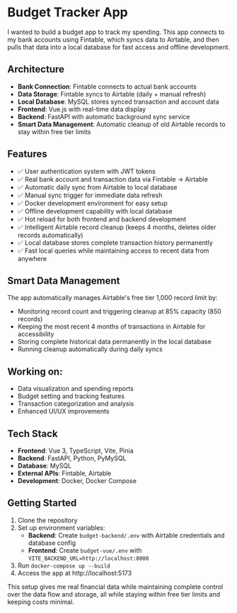 # Budget Tracker App

I wanted to build a budget app to track my spending. This app connects to my bank accounts using Fintable, which syncs data to Airtable, and then pulls that data into a local database for fast access and offline development.

## Architecture
- **Bank Connection**: Fintable connects to actual bank accounts
- **Data Storage**: Fintable syncs to Airtable (daily + manual refresh)
- **Local Database**: MySQL stores synced transaction and account data
- **Frontend**: Vue.js with real-time data display
- **Backend**: FastAPI with automatic background sync service
- **Smart Data Management**: Automatic cleanup of old Airtable records to stay within free tier limits

## Features
- ✅ User authentication system with JWT tokens
- ✅ Real bank account and transaction data via Fintable → Airtable
- ✅ Automatic daily sync from Airtable to local database
- ✅ Manual sync trigger for immediate data refresh
- ✅ Docker development environment for easy setup
- ✅ Offline development capability with local database
- ✅ Hot reload for both frontend and backend development
- ✅ Intelligent Airtable record cleanup (keeps 4 months, deletes older records automatically)
- ✅ Local database stores complete transaction history permanently
- ✅ Fast local queries while maintaining access to recent data from anywhere

## Smart Data Management
The app automatically manages Airtable's free tier 1,000 record limit by:
- Monitoring record count and triggering cleanup at 85% capacity (850 records)
- Keeping the most recent 4 months of transactions in Airtable for accessibility
- Storing complete historical data permanently in the local database
- Running cleanup automatically during daily syncs

## Working on:
- Data visualization and spending reports
- Budget setting and tracking features
- Transaction categorization and analysis
- Enhanced UI/UX improvements

## Tech Stack
- **Frontend**: Vue 3, TypeScript, Vite, Pinia
- **Backend**: FastAPI, Python, PyMySQL
- **Database**: MySQL
- **External APIs**: Fintable, Airtable
- **Development**: Docker, Docker Compose

## Getting Started
1. Clone the repository
2. Set up environment variables:
   - **Backend**: Create `budget-backend/.env` with Airtable credentials and database config
   - **Frontend**: Create `budget-vue/.env` with `VITE_BACKEND_URL=http://localhost:8000`
3. Run `docker-compose up --build`
4. Access the app at http://localhost:5173

This setup gives me real financial data while maintaining complete control over the data flow and storage, all while staying within free tier limits and keeping costs minimal.